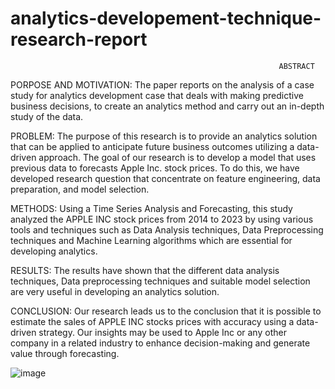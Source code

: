 # analytics-developement-technique-research-report

                                                                ABSTRACT

PORPOSE AND MOTIVATION: 
The paper reports on the analysis of a case study for analytics development
case that deals with making predictive business decisions, to create an analytics method and carry out an in-depth study of the data. 

PROBLEM: 
The purpose of this research is to provide an analytics solution that can be applied to anticipate future business outcomes utilizing a data-driven approach. The goal of our research is to develop a model that uses previous data to forecasts Apple Inc. stock prices. To do this, we have developed research question that concentrate on feature engineering, data preparation, and model selection.

METHODS: 
Using a Time Series Analysis and Forecasting, this study analyzed the APPLE INC stock prices from 2014 to 2023 by using various tools and techniques such as Data Analysis techniques, Data Preprocessing techniques and Machine Learning algorithms which are essential for developing analytics.

RESULTS: 
The results have shown that the different data analysis techniques, Data preprocessing techniques and suitable model selection are very useful in developing an analytics solution.

CONCLUSION: 
Our research leads us to the conclusion that it is possible to estimate the sales of APPLE INC stocks prices with accuracy using a data-driven strategy. Our insights may be used to Apple Inc or any other company in a related industry to enhance decision-making and generate value through forecasting.


![image](https://github.com/ZawarShaikh/analytics-developement-technique-research-report/assets/108583648/290eac7b-ba0c-4e73-91b7-9800eac580a1)
